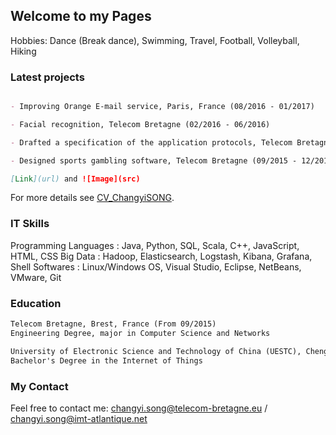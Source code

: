 ## Welcome to my Pages

Hobbies:
Dance (Break dance), Swimming, Travel, Football, Volleyball, Hiking

### Latest projects

```markdown

- Improving Orange E-mail service, Paris, France (08/2016 - 01/2017)

- Facial recognition, Telecom Bretagne (02/2016 - 06/2016)

- Drafted a specification of the application protocols, Telecom Bretagne (02/2016 - 04/2016)

- Designed sports gambling software, Telecom Bretagne (09/2015 - 12/2015)

[Link](url) and ![Image](src)
```

For more details see [CV_ChangyiSONG](https://guides.github.com/features/mastering-markdown/).

### IT Skills
Programming Languages : Java, Python, SQL, Scala, C++, JavaScript, HTML, CSS
Big Data              : Hadoop, Elasticsearch, Logstash, Kibana, Grafana, Shell
Softwares             : Linux/Windows OS, Visual Studio, Eclipse, NetBeans, VMware, Git

### Education
```markdown
Telecom Bretagne, Brest, France (From 09/2015)
Engineering Degree, major in Computer Science and Networks
```
```markdown
University of Electronic Science and Technology of China (UESTC), Chengdu, China (09/2011 - 06/2015)
Bachelor's Degree in the Internet of Things
```
### My Contact

Feel free to contact me:
changyi.song@telecom-bretagne.eu / changyi.song@imt-atlantique.net
